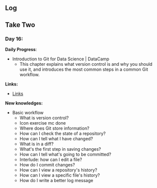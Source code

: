 

## Log


## Take Two

### Day 16:

**Daily Progress**: 
- Introduction to Git for Data Science | DataCamp
  - This chapter explains what version control is and why you should use it, and introduces the most common steps in a common Git workflow.



**Links:** 
- [Links](https://www.datacamp.com/courses/introduction-to-git-for-data-science)


**New knowledges:** 

- Basic workflow
    - What is version control?
    - Icon exercise mc done
    - Where does Git store information?
    - How can I check the state of a repository?
    - How can I tell what I have changed?
    - What is in a diff?
    - What's the first step in saving changes?
    - How can I tell what's going to be committed?
    - Interlude: how can I edit a file?
    - How do I commit changes?
    - How can I view a repository's history?
    - How can I view a specific file's history?
    - How do I write a better log message

